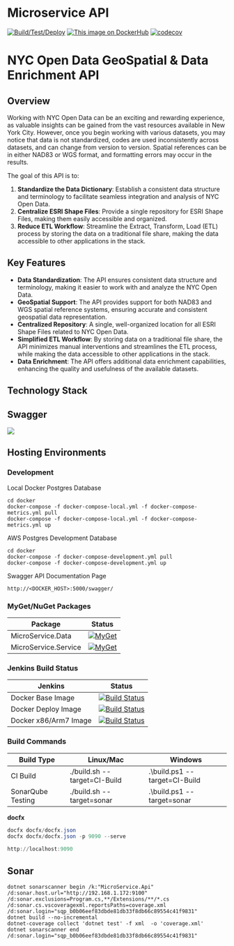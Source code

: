 # Microservice API

[![Build/Test/Deploy](https://github.com/stuartshay/MicroService/actions/workflows/actions.yml/badge.svg)](https://github.com/stuartshay/MicroService/actions/workflows/actions.yml) [![This image on DockerHub](https://img.shields.io/docker/pulls/stuartshay/microservice-api.svg)](https://hub.docker.com/r/stuartshay/microservice-api/) [![codecov](https://codecov.io/gh/stuartshay/MicroService/branch/master/graph/badge.svg?token=bMKXJXK0Q3)](https://codecov.io/gh/stuartshay/MicroService)

# NYC Open Data GeoSpatial & Data Enrichment API

## Overview

Working with NYC Open Data can be an exciting and rewarding experience, as valuable insights can be gained from the vast resources available in New York City. However, once you begin working with various datasets, you may notice that data is not standardized, codes are used inconsistently across datasets, and can change from version to version. Spatial references can be in either NAD83 or WGS format, and formatting errors may occur in the results.

The goal of this API is to:

1. **Standardize the Data Dictionary**: Establish a consistent data structure and terminology to facilitate seamless integration and analysis of NYC Open Data.
2. **Centralize ESRI Shape Files**: Provide a single repository for ESRI Shape Files, making them easily accessible and organized.
3. **Reduce ETL Workflow**: Streamline the Extract, Transform, Load (ETL) process by storing the data on a traditional file share, making the data accessible to other applications in the stack.

## Key Features

- **Data Standardization**: The API ensures consistent data structure and terminology, making it easier to work with and analyze the NYC Open Data.
- **GeoSpatial Support**: The API provides support for both NAD83 and WGS spatial reference systems, ensuring accurate and consistent geospatial data representation.
- **Centralized Repository**: A single, well-organized location for all ESRI Shape Files related to NYC Open Data.
- **Simplified ETL Workflow**: By storing data on a traditional file share, the API minimizes manual interventions and streamlines the ETL process, while making the data accessible to other applications in the stack.
- **Data Enrichment**: The API offers additional data enrichment capabilities, enhancing the quality and usefulness of the available datasets.

## Technology Stack

## Swagger

![](assets/swagger.png)

## Hosting Environments

### Development

Local Docker Postgres Database

```
cd docker
docker-compose -f docker-compose-local.yml -f docker-compose-metrics.yml pull
docker-compose -f docker-compose-local.yml -f docker-compose-metrics.yml up
```

AWS Postgres Development Database

```
cd docker
docker-compose -f docker-compose-development.yml pull
docker-compose -f docker-compose-development.yml up
```

Swagger API Documentation Page

```
http://<DOCKER_HOST>:5000/swagger/
```

### MyGet/NuGet Packages

| Package              | Status                                                                                                                                                       |
| -------------------- | ------------------------------------------------------------------------------------------------------------------------------------------------------------ |
| MicroService.Data    | [![MyGet](https://img.shields.io/myget/microservice/v/MicroService.Data.svg)](https://www.myget.org/feed/microservice/package/nuget/MicroService.Data)       |
| MicroService.Service | [![MyGet](https://img.shields.io/myget/microservice/v/MicroService.Service.svg)](https://www.myget.org/feed/microservice/package/nuget/MicroService.Service) |

### Jenkins Build Status

| Jenkins               | Status                                                                                                                                                                                          |
| --------------------- | ----------------------------------------------------------------------------------------------------------------------------------------------------------------------------------------------- |
| Docker Base Image     | [![Build Status](https://jenkins.navigatorglass.com/buildStatus/icon?job=MicroService/microservice-api-base)](https://jenkins.navigatorglass.com/job/MicroService/job/microservice-api-base/)   |
| Docker Deploy Image   | [![Build Status](https://jenkins.navigatorglass.com/buildStatus/icon?job=MicroService/microservice-api-build)](https://jenkins.navigatorglass.com/job/MicroService/job/microservice-api-build/) |
| Docker x86/Arm7 Image | [![Build Status](https://jenkins.navigatorglass.com/buildStatus/icon?job=MicroService/microservice-api-multi)](https://jenkins.navigatorglass.com/job/MicroService/job/microservice-api-multi/) |

### Build Commands

| Build Type        | Linux/Mac                    | Windows                       |
| ----------------- | ---------------------------- | ----------------------------- |
| CI Build          | ./build.sh --target=CI-Build | .\build.ps1 --target=CI-Build |
| SonarQube Testing | ./build.sh --target=sonar    | .\build.ps1 --target=sonar    |

**docfx**

```powershell
docfx docfx/docfx.json
docfx docfx/docfx.json -p 9090 --serve

http://localhost:9090
```

## Sonar

```
dotnet sonarscanner begin /k:"MicroService.Api" /d:sonar.host.url="http://192.168.1.172:9100" /d:sonar.exclusions=Program.cs,**/Extensions/**/*.cs  /d:sonar.cs.vscoveragexml.reportsPaths=coverage.xml /d:sonar.login="sqp_b0b06eef83dbde81db33f8db66c89554c41f9831"
dotnet build --no-incremental
dotnet-coverage collect 'dotnet test' -f xml  -o 'coverage.xml'
dotnet sonarscanner end /d:sonar.login="sqp_b0b06eef83dbde81db33f8db66c89554c41f9831"
```
